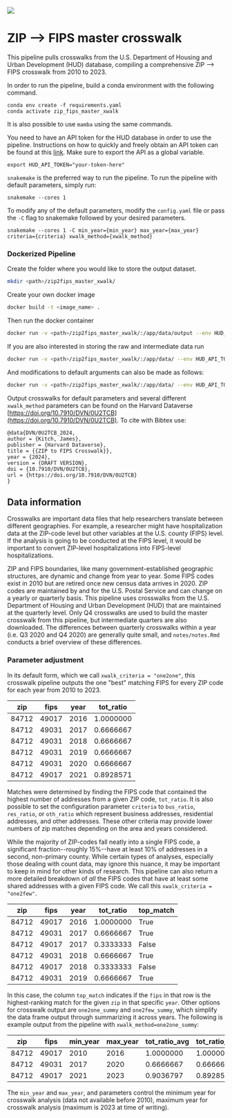 [![](<https://img.shields.io/badge/Dataverse-10.7910/DVN/SYNPBS-orange>)](https://doi.org/10.7910/DVN/0U2TCB)

# ZIP --> FIPS master crosswalk

This pipeline pulls crosswalks from the U.S. Department of Housing and Urban Development (HUD) database, compiling a comprehensive ZIP --> FIPS crosswalk from 2010 to 2023.

In order to run the pipeline, build a conda environment with the following command.

```
conda env create -f requirements.yaml
conda activate zip_fips_master_xwalk 
```

It is also possible to use `mamba` using the same commands.

You need to have an API token for the HUD database in order to use the pipeline. Instructions on how to quickly and freely obtain an API token can be found at this [link](https://www.huduser.gov/portal/dataset/uspszip-api.html). Make sure to export the API as a global variable.

```
export HUD_API_TOKEN="your-token-here"
```

`snakemake` is the preferred way to run the pipeline. To run the pipeline with default parameters, simply run:
```
snakemake --cores 1
```

To modify any of the default parameters, modify the `config.yaml` file or pass the `-C` flag to snakemake followed by your desired parameters.
```
snakemake --cores 1 -C min_year={min_year} max_year={max_year} criteria={criteria} xwalk_method={xwalk_method}
```

### Dockerized Pipeline

Create the folder where you would like to store the output dataset.

```bash 
mkdir <path>/zip2fips_master_xwalk/
```

Create your own docker image
```bash
docker build -t <image_name> .
```

Then run the docker container
```bash
docker run -v <path>/zip2fips_master_xwalk/:/app/data/output --env HUD_API_TOKEN=$HUD_API_TOKEN <image_name>
```

If you are also interested in storing the raw and intermediate data run

```bash
docker run -v <path>/zip2fips_master_xwalk/:/app/data/ --env HUD_API_TOKEN=$HUD_API_TOKEN <image_name>
```

And modifications to default arguments can also be made as follows:
```bash
docker run -v <path>/zip2fips_master_xwalk/:/app/data/ --env HUD_API_TOKEN=$HUD_API_TOKEN <image_name> -C min_year={min_year} max_year={max_year}
```

Output crosswalks for default parameters and several different `xwalk_method` parameters can be found on the Harvard Dataverse [https://doi.org/10.7910/DVN/0U2TCB](https://doi.org/10.7910/DVN/0U2TCB). To cite with Bibtex use:
```
@data{DVN/0U2TCB_2024,
author = {Kitch, James},
publisher = {Harvard Dataverse},
title = {{ZIP to FIPS Crosswalk}},
year = {2024},
version = {DRAFT VERSION},
doi = {10.7910/DVN/0U2TCB},
url = {https://doi.org/10.7910/DVN/0U2TCB}
}
```

## Data information

Crosswalks are important data files that help researchers translate between different geographies. For example, a researcher might have hospitalization data at the ZIP-code level but other variables at the U.S. county (FIPS) level. If the analysis is going to be conducted at the FIPS level, it would be important to convert ZIP-level hospitalizations into FIPS-level hospitalizations.

ZIP and FIPS boundaries, like many government-established geographic structures, are dynamic and change from year to year. Some FIPS codes exist in 2010 but are retired once new census data arrives in 2020. ZIP codes are maintained by and for the U.S. Postal Service and can change on a yearly or quarterly basis. This pipeline uses crosswalks from the U.S. Department of Housing and Urban Development (HUD) that are maintained at the quarterly level. Only Q4 crosswalks are used to build the master crosswalk from this pipeline, but intermediate quarters are also downloaded. The differences between quarterly crosswalks within a year (i.e. Q3 2020 and Q4 2020) are generally quite small, and `notes/notes.Rmd` conducts a brief overview of these differences.

### Parameter adjustment

In its default form, which we call `xwalk_criteria = "one2one"`, this crosswalk pipeline outputs the one "best" matching FIPS for every ZIP code for each year from 2010 to 2023. 

|zip  |fips |year|tot_ratio|
|-----|-----|----|---------|
|84712|49017|2016|1.0000000|
|84712|49031|2017|0.6666667|
|84712|49031|2018|0.6666667|
|84712|49031|2019|0.6666667|
|84712|49031|2020|0.6666667|
|84712|49017|2021|0.8928571|

Matches were determined by finding the FIPS code that contained the highest number of addresses from a given ZIP code, `tot_ratio`. It is also possible to set the configuration parameter `criteria` to `bus_ratio`, `res_ratio`, or `oth_ratio` which represent business addresses, residential addresses, and other addresses. These other criteria may provide lower numbers of zip matches depending on the area and years considered.

While the majority of ZIP-codes fall neatly into a single FIPS code, a significant fraction--roughly 15%--have at least 10% of addresses in a second, non-primary county. While certain types of analyses, especially those dealing with count data, may ignore this nuance, it may be important to keep in mind for other kinds of research. This pipeline can also return a more detailed breakdown of *all* the FIPS codes that have at least some shared addresses with a given FIPS code. We call this `xwalk_criteria = "one2few"`. 

|zip  |fips |year|tot_ratio|top_match|
|-----|-----|----|---------|---------|
|84712|49017|2016|1.0000000|True     |
|84712|49031|2017|0.6666667|True     |
|84712|49017|2017|0.3333333|False    |
|84712|49031|2018|0.6666667|True     |
|84712|49017|2018|0.3333333|False    |
|84712|49031|2019|0.6666667|True     |

In this case, the column `top_match` indicates if the `fips` in that row is the highest-ranking match for the given `zip` in that specific `year`. Other options for crosswalk output are `one2one_summy` and `one2few_summy`, which simplify the data frame output through summarizing it across years. The following is example output from the pipeline with `xwalk_method=one2one_summy`:

|zip  |fips |min_year|max_year|tot_ratio_avg|tot_ratio_min|tot_ratio_max|
|-----|-----|--------|--------|-------------|-------------|-------------|
|84712|49017|2010    |2016    |1.0000000    |1.0000000    |1.0000000    |
|84712|49031|2017    |2020    |0.6666667    |0.6666667    |0.6666667    |
|84712|49017|2021    |2023    |0.9036797    |0.8928571    |0.9090909    |


The `min_year` and `max_year`, and parameters control the minimum year for crosswalk analysis (data not available before 2010), maximum year for crosswalk analysis (maximum is 2023 at time of writing). 